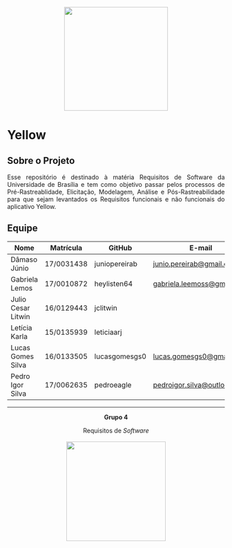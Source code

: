 <p align="center"><a href="https://requisitos-2019-2-yellow.github.io/Yellow/" target="_blank"><img width="240"src="https://lh3.googleusercontent.com/zz4cYHw3EvLgMEiWqJnMcuSsiIa-G4YmUotNogYjDKLhYryHyN-6YrNtIUrHrRCf2Rg"></a></p>

# Yellow

## Sobre o Projeto
<p align="justify">Esse repositório é destinado à matéria Requisitos de Software da Universidade de Brasília e tem como objetivo passar pelos processos de Pré-Rastreablidade, Elicitação, Modelagem, Análise e Pós-Rastreabilidade para que sejam levantados os Requisitos funcionais e não funcionais do aplicativo Yellow.</p>

## Equipe

| Nome              |Matrícula   | GitHub          | E-mail                          |
|-------------------|------------|-----------------|---------------------------------|
|  Dâmaso Júnio    | 17/0031438 | juniopereirab     |  junio.pereirab@gmail.com    |
| Gabriela Lemos    | 17/0010872 | heylisten64   |  gabriela.leemoss@gmail.com  |
| Julio Cesar Litwin     | 16/0129443 | jclitwin    |           |
| Letícia Karla       | 15/0135939 | leticiaarj     |               |
| Lucas Gomes Silva         | 16/0133505 | lucasgomesgs0            |   lucas.gomesgs0@gmail.com |
| Pedro Igor Silva    | 17/0062635 | pedroeagle        |      pedroigor.silva@outlook.com  |

<hr/>
<p align="center"><b>Grupo 4</b></p>
<p align="center">Requisitos de <i>Software</i><br /><br />
<a href="https://fga.unb.br" target="_blank"><img width="230"src="https://4.bp.blogspot.com/-0aa6fAFnSnA/VzICtBQgciI/AAAAAAAARn4/SxVsQPFNeE0fxkCPVgMWbhd5qIEAYCMbwCLcB/s1600/unb-gama.png"></a>
</p>